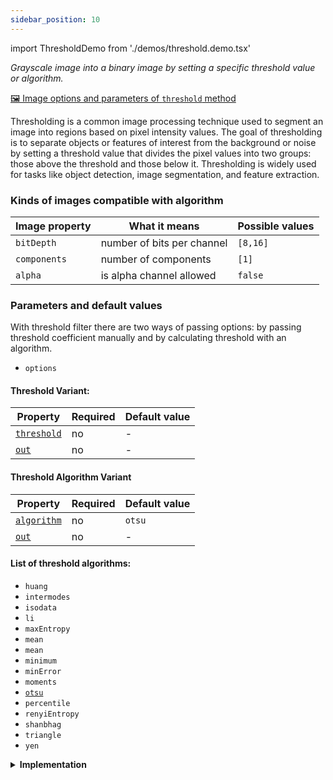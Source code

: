 ```yaml
---
sidebar_position: 10
---
```


import ThresholdDemo from './demos/threshold.demo.tsx'

_Grayscale image into a binary image by setting a specific threshold value or algorithm._

[🖼️ Image options and parameters of `threshold` method](https://image-js.github.io/image-js-typescript/classes/Image.html#threshold 'github.io link')

Thresholding is a common image processing technique used to segment an image into regions based on pixel intensity values. The goal of thresholding is to separate objects or features of interest from the background or noise by setting a threshold value that divides the pixel values into two groups: those above the threshold and those below it. Thresholding is widely used for tasks like object detection, image segmentation, and feature extraction.

<ThresholdDemo />

### Kinds of images compatible with algorithm

| Image property | What it means              | Possible values |
| -------------- | -------------------------- | --------------- |
| `bitDepth`     | number of bits per channel | `[8,16]`        |
| `components`   | number of components       | `[1]`           |
| `alpha`        | is alpha channel allowed   | `false`         |

### Parameters and default values

With threshold filter there are two ways of passing options: by passing threshold coefficient manually and by calculating threshold with an algorithm.

- `options`

#### Threshold Variant:

| Property                                                                                                          | Required | Default value |
| ----------------------------------------------------------------------------------------------------------------- | -------- | ------------- |
| [`threshold`](https://image-js.github.io/image-js-typescript/interfaces/ThresholdOptionsThreshold.html#threshold) | no       | -             |
| [`out`](https://image-js.github.io/image-js-typescript/interfaces/ThresholdOptionsThreshold.html#out)             | no       | -             |

#### Threshold Algorithm Variant

| Property                                                                                                          | Required | Default value |
| ----------------------------------------------------------------------------------------------------------------- | -------- | ------------- |
| [`algorithm`](https://image-js.github.io/image-js-typescript/interfaces/ThresholdOptionsAlgorithm.html#algorithm) | no       | `otsu`        |
| [`out`](https://image-js.github.io/image-js-typescript/interfaces/ThresholdOptionsAlgorithm.html#out)             | no       | -             |

#### List of threshold algorithms:

- `huang`
- `intermodes`
- `isodata`
- `li`
- `maxEntropy`
- `mean`
- `mean`
- `minimum`
- `minError`
- `moments`
- [`otsu`](https://en.wikipedia.org/wiki/Otsu%27s_method "wikipedia link on otsu's method")
- `percentile`
- `renyiEntropy`
- `shanbhag`
- `triangle`
- `yen`

<details>
<summary><b>Implementation</b>
</summary>

Here's how thresholding works:

_Choose a threshold value_: This value is determined based on the characteristics of the image and the desired segmentation outcome. It can be chosen manually or automatically using various algorithms.

_Compare each pixel's intensity value with the threshold value:_ If the pixel value is greater than or equal to the threshold value, it is assigned to one group (foreground or object).
If the pixel value is less than the threshold value, it is assigned to the other group (background).

_Generate a binary image:_ The result of thresholding is a binary image(mask) where pixels belonging to the foreground are assigned a value of 1 (white) and pixels belonging to the background are assigned a value of 0 (black).

</details>
